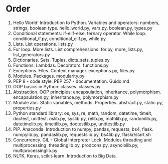 # Order
1. Hello World! Introduction to Python. Variables and operators: numbers, strings, boolean type.
hello_world.py, vars.py, boolean.py, types.py
2. Conditional statements: if-elif-else, ternary operator. While loop.
conditional_if.py, conditional_elif.py, while.py
3. Lists. List operations.
lists.py
4. For loop. More lists. List comprehensions.
for.py, more_lists.py, list_generators.py
5. Dictionaries. Sets. Tuples.
dicts_sets_tuples.py
6. Functions. Lambdas. Decorators.
functions.py
7. Exceptions. Files. Context manager.
exceptions.py, files.py
8. Modules. Packages.
modularity.py
9. PEP 8 - code style. PEP 257 - documentation.
Guido.md
10. OOP basics in Python: classes.
classes.py
11. Abstraction. OOP principles: encapsulation, inheritance, polymorphism.
encapsulation.py, inheritance.py, polymorphism.py
12. Module abc. Static variables, methods. Properties.
abstract.py, static.py, properties.py
13. Python standard library: os, sys, re, math, random, datetime, timeit, doctest, unittest.
oslib.py, syslib.py, relib.py, mathlib.py, randomlib.py, datetimelib.py, timeitlib.py, doctestlib.py, unittestlib.py
14. PIP. Anaconda. Introduction to numpy, pandas, requests, bs4, flask.
numpylib.py, pandaslib.py, requestslib.py, bs4lib.py, flaskr/start.sh
15. Concurrency. GIL - Global Interpreter Lock. Modules threading and multiprocessing.
threadinglib.py, prodcons.py, asynciolib.py, multiprocessinglib.py
16. NLTK, Keras, scikit-learn. Introduction to Big Data.
